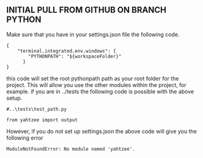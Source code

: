 ## INITIAL PULL FROM GITHUB ON BRANCH PYTHON
Make sure that you have in your settings.json file the following code.
```
{
    "terminal.integrated.env.windows": {
        "PYTHONPATH": "${workspaceFolder}"
      }
}
```
this code will set the root pythonpath path as your root folder for the project. This will allow you use the other modules within the project, for example.
if you are in ../tests the following code is possible with the above setup.
```
#..\tests\test_path.py

from yahtzee import output
```
However, if you do not set up settings.json the above code will give you the following error
```
ModuleNotFoundError: No module named 'yahtzee'.
```
